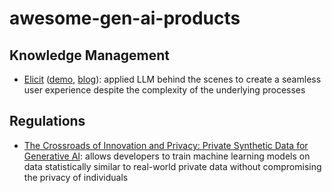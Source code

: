 # awesome-gen-ai-products

## Knowledge Management

- [Elicit](https://elicit.com) ([demo](https://youtu.be/DmK-cLdbkvQ?si=j-bwr7tjzlPA39v7), [blog](https://blog.elicit.com)): applied LLM behind the scenes to create a seamless user experience despite the complexity of the underlying processes

## Regulations

- [The Crossroads of Innovation and Privacy: Private Synthetic Data for Generative AI](https://www.microsoft.com/en-us/research/blog/the-crossroads-of-innovation-and-privacy-private-synthetic-data-for-generative-ai/): allows developers to train machine learning models on data statistically similar to real-world private data without compromising the privacy of individuals
